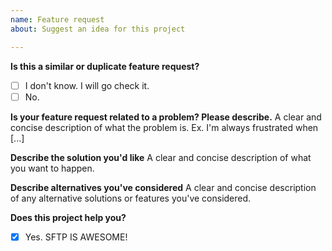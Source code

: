 ```yaml
---
name: Feature request
about: Suggest an idea for this project

---
```


**Is this a similar or duplicate feature request?**
- [ ] I don't know. I will go check it.
- [ ] No.

**Is your feature request related to a problem? Please describe.**
A clear and concise description of what the problem is. Ex. I'm always frustrated when [...]

**Describe the solution you'd like**
A clear and concise description of what you want to happen.

**Describe alternatives you've considered**
A clear and concise description of any alternative solutions or features you've considered.

**Does this project help you?**
- [x] Yes. SFTP IS AWESOME!
